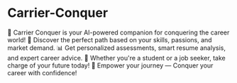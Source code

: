 # Carrier-Conquer
🚀 Carrier Conquer is your AI-powered companion for conquering the career world! 🎯 Discover the perfect path based on your skills, passions, and market demand. 📊 Get personalized assessments, smart resume analysis, and expert career advice. 💼 Whether you're a student or a job seeker, take charge of your future today! 🌟 Empower your journey — Conquer your career with confidence!
